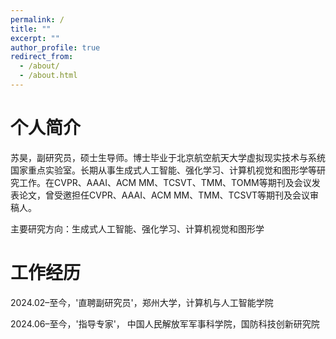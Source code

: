 ```yaml
---
permalink: /
title: ""
excerpt: ""
author_profile: true
redirect_from: 
  - /about/
  - /about.html
---
```



<h1>个人简介</h1>

苏昊，副研究员，硕士生导师。博士毕业于北京航空航天大学虚拟现实技术与系统国家重点实验室。长期从事生成式人工智能、强化学习、计算机视觉和图形学等研究工作。在CVPR、AAAI、ACM MM、TCSVT、TMM、TOMM等期刊及会议发表论文，曾受邀担任CVPR、AAAI、ACM MM、TMM、TCSVT等期刊及会议审稿人。

主要研究方向：生成式人工智能、强化学习、计算机视觉和图形学

<h1>工作经历</h1>

2024.02–至今，'直聘副研究员'，郑州大学，计算机与人工智能学院

2024.06–至今，'指导专家'， 中国人民解放军军事科学院，国防科技创新研究院







